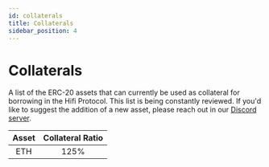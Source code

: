 ```yaml
---
id: collaterals
title: Collaterals
sidebar_position: 4
---
```


# Collaterals

A list of the ERC-20 assets that can currently be used as collateral for borrowing in the Hifi Protocol. This list is being constantly
reviewed. If you'd like to suggest the addition of a new asset, please reach out in our [Discord server](https://discord.com/invite/uGxaCppKSH).

| Asset | Collateral Ratio |
| :---: | :--------------: |
|  ETH  |       125%       |
